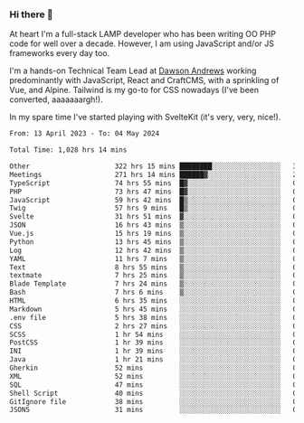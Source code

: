 ### Hi there 👋

<!--
**JamesNock/JamesNock** is a ✨ _special_ ✨ repository because its `README.md` (this file) appears on your GitHub profile.

Here are some ideas to get you started:

- 🔭 I’m currently working on ...
- 🌱 I’m currently learning ...
- 👯 I’m looking to collaborate on ...
- 🤔 I’m looking for help with ...
- 💬 Ask me about ...
- 📫 How to reach me: ...
- 😄 Pronouns: ...
- ⚡ Fun fact: ...
-->
At heart I'm a full-stack LAMP developer who has been writing OO PHP code for well over a decade. However, I am using JavaScript and/or JS frameworks every day too.

I'm a hands-on Technical Team Lead at [Dawson Andrews](https://www.dawsonandrews.com/) working predominantly with JavaScript, React and CraftCMS, with a sprinkling of Vue, and Alpine. Tailwind is my go-to for CSS nowadays (I've been converted, aaaaaaargh!).

In my spare time I've started playing with SvelteKit (it's very, very, nice!).

<!--START_SECTION:waka-->

```txt
From: 13 April 2023 - To: 04 May 2024

Total Time: 1,028 hrs 14 mins

Other                     322 hrs 15 mins ████████░░░░░░░░░░░░░░░░░   31.35 %
Meetings                  271 hrs 14 mins ██████▓░░░░░░░░░░░░░░░░░░   26.38 %
TypeScript                74 hrs 55 mins  █▓░░░░░░░░░░░░░░░░░░░░░░░   07.29 %
PHP                       73 hrs 47 mins  █▓░░░░░░░░░░░░░░░░░░░░░░░   07.18 %
JavaScript                59 hrs 42 mins  █▒░░░░░░░░░░░░░░░░░░░░░░░   05.81 %
Twig                      57 hrs 9 mins   █▒░░░░░░░░░░░░░░░░░░░░░░░   05.56 %
Svelte                    31 hrs 51 mins  ▓░░░░░░░░░░░░░░░░░░░░░░░░   03.10 %
JSON                      16 hrs 43 mins  ▒░░░░░░░░░░░░░░░░░░░░░░░░   01.63 %
Vue.js                    15 hrs 19 mins  ▒░░░░░░░░░░░░░░░░░░░░░░░░   01.49 %
Python                    13 hrs 45 mins  ▒░░░░░░░░░░░░░░░░░░░░░░░░   01.34 %
Log                       12 hrs 42 mins  ▒░░░░░░░░░░░░░░░░░░░░░░░░   01.24 %
YAML                      11 hrs 7 mins   ▒░░░░░░░░░░░░░░░░░░░░░░░░   01.08 %
Text                      8 hrs 55 mins   ▒░░░░░░░░░░░░░░░░░░░░░░░░   00.87 %
textmate                  7 hrs 25 mins   ▒░░░░░░░░░░░░░░░░░░░░░░░░   00.72 %
Blade Template            7 hrs 24 mins   ▒░░░░░░░░░░░░░░░░░░░░░░░░   00.72 %
Bash                      7 hrs 6 mins    ▒░░░░░░░░░░░░░░░░░░░░░░░░   00.69 %
HTML                      6 hrs 35 mins   ░░░░░░░░░░░░░░░░░░░░░░░░░   00.64 %
Markdown                  5 hrs 45 mins   ░░░░░░░░░░░░░░░░░░░░░░░░░   00.56 %
.env file                 5 hrs 38 mins   ░░░░░░░░░░░░░░░░░░░░░░░░░   00.55 %
CSS                       2 hrs 27 mins   ░░░░░░░░░░░░░░░░░░░░░░░░░   00.24 %
SCSS                      1 hr 54 mins    ░░░░░░░░░░░░░░░░░░░░░░░░░   00.19 %
PostCSS                   1 hr 39 mins    ░░░░░░░░░░░░░░░░░░░░░░░░░   00.16 %
INI                       1 hr 39 mins    ░░░░░░░░░░░░░░░░░░░░░░░░░   00.16 %
Java                      1 hr 21 mins    ░░░░░░░░░░░░░░░░░░░░░░░░░   00.13 %
Gherkin                   52 mins         ░░░░░░░░░░░░░░░░░░░░░░░░░   00.09 %
XML                       52 mins         ░░░░░░░░░░░░░░░░░░░░░░░░░   00.08 %
SQL                       47 mins         ░░░░░░░░░░░░░░░░░░░░░░░░░   00.08 %
Shell Script              40 mins         ░░░░░░░░░░░░░░░░░░░░░░░░░   00.07 %
GitIgnore file            38 mins         ░░░░░░░░░░░░░░░░░░░░░░░░░   00.06 %
JSON5                     31 mins         ░░░░░░░░░░░░░░░░░░░░░░░░░   00.05 %
```

<!--END_SECTION:waka-->
